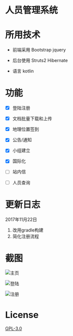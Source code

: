 # 人员管理系统


# 所用技术



- 前端采用 Bootstrap jquery
    
- 后台使用 Struts2 Hibernate

- 语言 kotlin

# 功能

- [x] 登陆注册
- [x] 文档批量下载和上传
- [x] 地理位置签到
- [x] 公告/通知
- [x] 小组建立
- [x] 国际化
- [ ] 站内信
- [ ] 人员查询


# 更新日志

2017年11月22日

1. 改用gradle构建
2. 简化注册流程

# 截图

![主页](http://7xt81u.com1.z0.glb.clouddn.com/index.png)

![登陆](http://7xt81u.com1.z0.glb.clouddn.com/login.png)

![注册](http://7xt81u.com1.z0.glb.clouddn.com/register.png)

# License

[GPL-3.0](https://github.com/youngxhui/work/blob/master/LICENSE)

